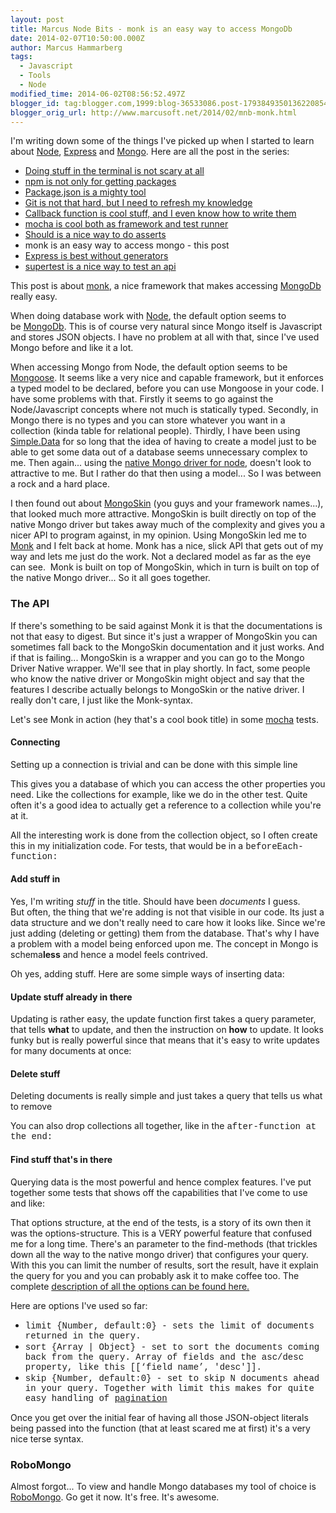 ```yaml
---
layout: post
title: Marcus Node Bits - monk is an easy way to access MongoDb
date: 2014-02-07T10:50:00.000Z
author: Marcus Hammarberg
tags:
  - Javascript
  - Tools
  - Node
modified_time: 2014-06-02T08:56:52.497Z
blogger_id: tag:blogger.com,1999:blog-36533086.post-1793849350136220854
blogger_orig_url: http://www.marcusoft.net/2014/02/mnb-monk.html
---
```





I'm writing down some of the things I've picked up when I started to
learn
about <a href="http://nodejs.org/" target="_blank">Node</a>, <a href="http://expressjs.com/" target="_blank">Express</a> and <a href="http://www.mongodb.org/" target="_blank">Mongo</a>.
Here are all the post in the series:

- <a href="http://www.marcusoft.net/2014/02/mnb-terminal.html"
    target="_blank">Doing stuff in the terminal is not scary at all</a>
- <a href="http://www.marcusoft.net/2014/02/mnb-npm.html"
    target="_blank">npm is not only for getting packages</a>
- <a href="http://www.marcusoft.net/2014/02/mnb-packagejson.html"
    target="_blank">Package.json is a mighty tool</a>
- <a href="http://www.marcusoft.net/2014/02/mnb-git.html"
    target="_blank">Git is not that hard, but I need to refresh my
    knowledge</a>
- <a href="http://www.marcusoft.net/2014/02/mnb-callbacks.html"
    target="_blank">Callback function is cool stuff, and I even know how to
    write them</a>
- <span
    style="color: #0000ee; text-decoration: underline;"><a href="http://www.marcusoft.net/2014/02/mnb-mocha.html"
    target="_blank">mocha is cool both as framework and test runner</a>
- <a href="http://www.marcusoft.net/2014/02/mnb-should.html"
    target="_blank">Should is a nice way to do asserts</a>
- monk is an easy way to access mongo - this post
- <a href="http://www.marcusoft.net/2014/02/mnb-express.html"
    target="_blank">Express is best without generators</a>
- <a href="http://www.marcusoft.net/2014/02/mnb-supertest.html"
    target="_blank">supertest is a nice way to test an api</a>

This post is about
<a href="https://github.com/LearnBoost/monk" target="_blank">monk</a>, a
nice framework that makes accessing
<a href="http://www.mongodb.org/" target="_blank">MongoDb</a> really
easy.

When doing database work with
<a href="http://www.nodejs.org/" target="_blank">Node</a>, the default
option seems to
be <a href="http://www.mongodb.org/" target="_blank">MongoDb</a>. This
is of course very natural since Mongo itself is Javascript and stores
JSON objects. I have no problem at all with that, since I've used Mongo
before and like it a lot.

When accessing Mongo from Node, the default option seems to be
<a href="http://mongoosejs.com/" target="_blank">Mongoose</a>. It seems
like a very nice and capable framework, but it enforces a typed model to
be declared, before you can use Mongoose in your code. I have some
problems with that.
Firstly it seems to go against the Node/Javascript concepts where not
much is statically typed. Secondly, in Mongo there is no types and you
can store whatever you want in a collection (kinda table for relational
people). Thirdly, I have been using
<a href="https://github.com/markrendle/Simple.Data"
target="_blank">Simple.Data</a> for so long that the idea of having to
create a model just to be able to get some data out of a database seems
unnecessary complex to me.
Then again... using the
<a href="http://mongodb.github.io/node-mongodb-native/"
target="_blank">native Mongo driver for node</a>, doesn't look to
attractive to me. But I rather do that then using a model... So I was
between a rock and a hard place.

I then found out about
<a href="https://github.com/kissjs/node-mongoskin"
target="_blank">MongoSkin</a> (you guys and your framework names...),
that looked much more attractive. MongoSkin is built directly on top of
the native Mongo driver but takes away much of the complexity and gives
you a nicer API to program against, in my opinion.
Using MongoSkin led me to
<a href="https://github.com/LearnBoost/monk" target="_blank">Monk</a>
and I felt back at home. Monk has a nice, slick API that gets out of my
way and lets me just do the work. Not a declared model as far as the eye
can see.  Monk is built on top of MongoSkin, which in turn is built on
top of the native Mongo driver... So it all goes together.

### The API



If there's something to be said against Monk it is that the
documentations is not that easy to digest. But since it's just a wrapper
of MongoSkin you can sometimes fall back to the MongoSkin documentation
and it just works. And if that is failing... MongoSkin is a wrapper and
you can go to the Mongo Driver Native wrapper. We'll see that in play
shortly. In fact, some people who know the native driver or MongoSkin
might object and say that the features I describe actually belongs to
MongoSkin or the native driver. I really don't care, I just like the
Monk-syntax.






Let's see Monk in action (hey that's a cool book title) in some
<a href="http://www.marcusoft.net/2014/02/mnb-monk.html"
target="_blank">mocha</a> tests.


#### Connecting



Setting up a connection is trivial and can be done with this simple line

This gives you a database of which you can access the other properties
you need. Like the collections for example, like we do in the other
test. Quite often it's a good idea to actually get a reference to a
collection while you're at it.




All the interesting work is done from the collection object, so I often
create this in my initialization code. For tests, that would be in a
<span
style="font-family: Courier New, Courier, monospace;">beforeEach-function:

#### Add stuff in



Yes, I'm writing *stuff* in the title. Should have been *documents* I
guess. But often, the thing that we're adding is not that visible in our
code. Its just a data structure and we don't really need to care how it
looks like. Since we're just adding (deleting or getting) them from the
database. That's why I have a problem with a model being enforced upon
me. The concept in Mongo is schema**less** and hence a model feels
contrived.






Oh yes, adding stuff. Here are some simple ways of inserting data:

#### Update stuff already in there



Updating is rather easy, the update function first takes a query
parameter, that tells **what** to update, and then the instruction on
**how** to update. It looks funky but is really powerful since that
means that it's easy to write updates for many documents at once:

#### Delete stuff

Deleting documents is really simple and just takes a query that tells us
what to remove

You can also drop collections all together, like in the <span
style="font-family: Courier New, Courier, monospace;">after-function
at the end:

#### Find stuff that's in there



Querying data is the most powerful and hence complex features. I've put
together some tests that shows off the capabilities that I've come to
use and like:

That options structure, at the end of the tests, is a story of its own
then it was the options-structure. This is a VERY powerful feature that
confused me for a long time. There's an parameter to the find-methods
(that trickles down all the way to the native mongo driver) that
configures your query. With this you can limit the number of results,
sort the result, have it explain the query for you and you can probably
ask it to make coffee too. The complete <a
href="http://mongodb.github.io/node-mongodb-native/markdown-docs/queries.html#query-options"
target="_blank">description of all the options can be found here.</a>




Here are options I've used so far:




- <span style="font-family: Courier New, Courier, monospace;">limit
    {Number, default:0} - sets the limit of documents returned in
    the query.
- <span style="font-family: Courier New, Courier, monospace;">sort
    {Array \| Object} - set to sort the documents coming back
    from the query. Array of fields and the asc/desc property, like this
    <span
    style="font-family: Courier New, Courier, monospace;">\[\[‘field
    name’, 'desc'\]\].
- <span style="font-family: Courier New, Courier, monospace;">skip
    {Number, default:0} - set to skip N documents ahead in your
    query. Together with limit this makes for quite easy handling of
    <a href="http://en.wikipedia.org/wiki/Pagination"
    target="_blank">pagination</a>




Once you get over the initial fear of having all those JSON-object
literals being passed into the function (that at least scared me at
first) it's a very nice terse syntax.

### RoboMongo




Almost forgot... To view and handle Mongo databases my tool of choice is
<a href="http://robomongo.org/" target="_blank">RoboMongo</a>. Go get it
now. It's free. It's awesome.



